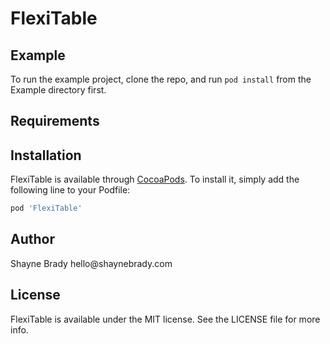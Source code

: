 FlexiTable
==========
Example
-------

To run the example project, clone the repo, and run `pod install` from the
Example directory first.

Requirements
------------

Installation
------------

FlexiTable is available through [CocoaPods](https://cocoapods.org). To install
it, simply add the following line to your Podfile:

~~~~~~~~~~~~~~~~~~~~~~~~~~~~~~~~~~~~~~~~~~~~~~~~~~~~~~~~~~~~~~~~~~~~~~~~~~~ ruby
pod 'FlexiTable'
~~~~~~~~~~~~~~~~~~~~~~~~~~~~~~~~~~~~~~~~~~~~~~~~~~~~~~~~~~~~~~~~~~~~~~~~~~~~~~~~

Author
------

Shayne Brady hello\@shaynebrady.com

License
-------

FlexiTable is available under the MIT license. See the LICENSE file for more
info.
